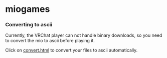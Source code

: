 # miogames



### Converting to ascii
Currently, the VRChat player can not handle binary downloads, so you need to convert the mio to ascii before playing it.

Click on [convert.html](convert.html) to convert your files to ascii automatically.
